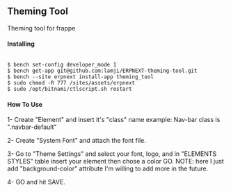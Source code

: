 ## Theming Tool

Theming tool for frappe

#### Installing
```

$ bench set-config developer_mode 1
$ bench get-app git@github.com:lamji/ERPNEXT-theming-tool.git
$ bench --site erpnext install-app theming_tool
$ sudo chmod -R 777 /sites/assets/erpnext
$ sudo /opt/bitnami/ctlscript.sh restart
```
#### How To Use
1- Create "Element" and insert it's "class" name example: Nav-bar class is ".navbar-default"

2- Create "System Font" and attach the font file.

3- Go to "Theme Settings" and select your font, logo, and in "ELEMENTS STYLES" table insert your element then chose a color GO.
NOTE: here I just add "background-color" attribute I'm willing to add more in the future.

4- GO and hit SAVE.


